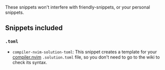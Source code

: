 These snippets won't interfere with friendly-snippets, or your personal snippets.

## Snippets included

### `.toml`

* `compiler-nvim-solution-toml`: This snippet creates a template for your [compiler.nvim](https://github.com/Zeioth/compiler.nvim) `.solution.toml` file, so you don't need to go to the wiki to check its syntax.
